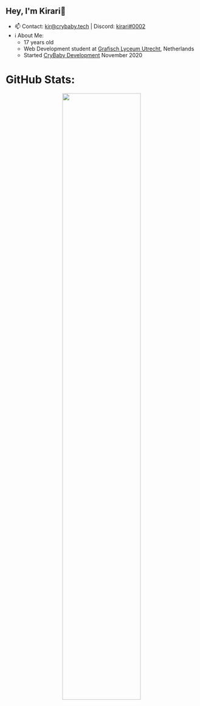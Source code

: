 ## Hey, I'm Kirari👋
- 📫 Contact: kir@crybaby.tech | Discord: [kirari#0002](https://crybaby.tech/discord)
-  ℹ About Me: 
   - 17 years old
   - Web Development student at [Grafisch Lyceum Utrecht](https://www.glu.nl/opleiding/mediadeveloper/), Netherlands
   - Started [CryBaby Development](https://crybaby.tech/) November 2020

# GitHub Stats:

<p align="center">
  <a><img width="64%" src="https://raw.githubusercontent.com/kir02/summary-cards/master/profile-summary-card-output/nord_dark/0-profile-details.svg"></a>
  <!--<a><img width="31%" src="https://raw.githubusercontent.com/kir02/summary-cards/master/profile-summary-card-output/nord_dark/1-repos-per-language.svg"></a>-->
</p>
